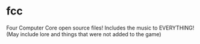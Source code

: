 # fcc
Four Computer Core open source files! Includes the music to EVERYTHING! (May include lore and things that were not added to the game)

